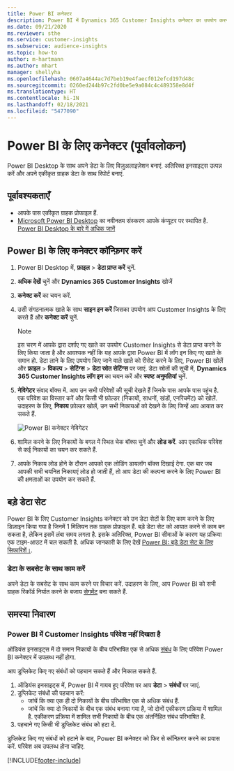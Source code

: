 ```yaml
---
title: Power BI कनेक्टर
description: Power BI में Dynamics 365 Customer Insights कनेक्टर का उपयोग करना सीखें.
ms.date: 09/21/2020
ms.reviewer: sthe
ms.service: customer-insights
ms.subservice: audience-insights
ms.topic: how-to
author: m-hartmann
ms.author: mhart
manager: shellyha
ms.openlocfilehash: 0607a4644ac7d7beb19e4faecf012efcd197d48c
ms.sourcegitcommit: 0260ed244b97c2fd0be5e9a084c4c489358e8d4f
ms.translationtype: HT
ms.contentlocale: hi-IN
ms.lasthandoff: 02/18/2021
ms.locfileid: "5477090"
---
```

# <a name="connector-for-power-bi-preview"></a>Power BI के लिए कनेक्टर (पूर्वावलोकन)

Power BI Desktop के साथ अपने डेटा के लिए विज़ुअलाइज़ेशन बनाएं. अतिरिक्त इनसाइट्स उत्पन्न करें और अपने एकीकृत ग्राहक डेटा के साथ रिपोर्ट बनाएं.

## <a name="prerequisites"></a>पूर्वावश्यकताएँ

- आपके पास एकीकृत ग्राहक प्रोफाइल हैं.
- [Microsoft Power BI Desktop](https://powerbi.microsoft.com/desktop/) का नवीनतम संस्करण आपके कंप्यूटर पर स्थापित है. [Power BI Desktop के बारे में अधिक जानें](https://docs.microsoft.com/power-bi/desktop-what-is-desktop)

## <a name="configure-the-connector-for-power-bi"></a>Power BI के लिए कनेक्टर कॉन्फ़िगर करें

1. Power BI Desktop में, **फ़ाइल** > **डेटा प्राप्त करें** चुनें.

1. **अधिक देखें** चुनें और **Dynamics 365 Customer Insights** खोजें

1. **कनेक्ट करें** का चयन करें.

1. उसी संगठनात्मक खाते के साथ **साइन इन करें** जिसका उपयोग आप Customer Insights के लिए करते हैं और **कनेक्ट करें** चुनें.
   > [!NOTE]
   > इस चरण में आपके द्वारा दर्शाए गए खाते का उपयोग Customer Insights से डेटा प्राप्त करने के लिए किया जाता है और आवश्यक नहीं कि यह आपके द्वारा Power BI में लॉग इन किए गए खाते के समान हो. डेटा लाने के लिए उपयोग किए जाने वाले खाते को रीसेट करने के लिए, Power BI खोलें और **फ़ाइल** > **विकल्प** > **सेटिंग्स** > **डेटा स्रोत सेटिंग्स** पर जाएं. डेटा स्रोतों की सूची में, **Dynamics 365 Customer Insights लॉग इन** का चयन करें और **स्पष्ट अनुमतियां** चुनें.  

1. **नेविगेटर** संवाद बॉक्स में. आप उन सभी परिवेशों की सूची देखते हैं जिनके पास आपके पास पहुंच है. एक परिवेश का विस्तार करें और किसी भी फ़ोल्डर (निकायों, साधनों, खंडों, एनरिचमेंट) को खोलें. उदाहरण के लिए, **निकाय** फ़ोल्डर खोलें, उन सभी निकायओं को देखने के लिए जिन्हें आप आयात कर सकते हैं.

   ![Power BI कनेक्टर नेविगेटर](media/power-bi-navigator.png "Power BI कनेक्टर नेविगेटर")

1. शामिल करने के लिए निकायों के बगल में स्थित चेक बॉक्स चुनें और **लोड करें**. आप एकाधिक परिवेश से कई निकायों का चयन कर सकते हैं.

1. आपके निकाय लोड होने के दौरान आपको एक लोडिंग डायलॉग बॉक्स दिखाई देगा. एक बार जब आपकी सभी चयनित निकायएं लोड हो जाती हैं, तो आप डेटा की कल्पना करने के लिए Power BI की क्षमताओं का उपयोग कर सकते हैं.

## <a name="large-data-sets"></a>बड़े डेटा सेट

Power BI के लिए Customer Insights कनेक्टर को उन डेटा सेटों के लिए काम करने के लिए डिज़ाइन किया गया है जिनमें 1 मिलियन तक ग्राहक प्रोफ़ाइल हैं. बड़े डेटा सेट को आयात करने से काम बन सकता है, लेकिन इसमें लंबा समय लगता है. इसके अतिरिक्त, Power BI सीमाओं के कारण यह प्रक्रिया एक टाइम-आउट में चल सकती है. अधिक जानकारी के लिए देखें [Power BI: बड़े डेटा सेट के लिए सिफारिशें।](https://docs.microsoft.com/power-bi/admin/service-premium-what-is#large-datasets). 

### <a name="work-with-a-subset-of-data"></a>डेटा के सबसेट के साथ काम करें

अपने डेटा के सबसेट के साथ काम करने पर विचार करें. उदाहरण के लिए, आप Power BI को सभी ग्राहक रिकॉर्ड निर्यात करने के बजाय [सेगमेंट](segments.md) बना सकते हैं.

## <a name="troubleshooting"></a>समस्या निवारण

### <a name="customer-insights-environment-doesnt-show-in-power-bi"></a>Power BI में Customer Insights परिवेश नहीं दिखता है

ऑडियंस इनसाइट्स में दो समान निकायों के बीच परिभाषित एक से अधिक [संबंध](relationships.md) के लिए परिवेश Power BI कनेक्टर में उपलब्ध नहीं होगा.

आप डुप्लिकेट किए गए संबंधों को पहचान सकते हैं और निकाल सकते हैं.

1. ऑडियंस इनसाइट्स में, Power BI में गायब हुए परिवेश पर आप **डेटा** > **संबंधों** पर जाएं.
2. डुप्लिकेट संबंधों की पहचान करें:
   - जांचें कि क्या एक ही दो निकायों के बीच परिभाषित एक से अधिक संबंध हैं.
   - जांचें कि क्या दो निकायों के बीच एक संबंध बनाया गया है, जो दोनों एकीकरण प्रक्रिया में शामिल है. एकीकरण प्रक्रिया में शामिल सभी निकायों के बीच एक अंतर्निहित संबंध परिभाषित है.
3. पहचाने गए किसी भी डुप्लिकेट संबंध को हटा दें.

डुप्लिकेट किए गए संबंधों को हटाने के बाद, Power BI कनेक्टर को फिर से कॉन्फ़िगर करने का प्रयास करें. परिवेश अब उपलब्ध होना चाहिए.

[!INCLUDE[footer-include](../includes/footer-banner.md)]

